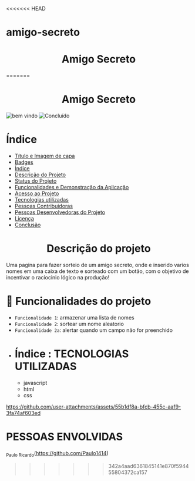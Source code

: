 <<<<<<< HEAD
# amigo-secreto
<h1 align="center"> Amigo Secreto </h1>
=======
<h1 align="center"> Amigo Secreto </h1>

![bem vindo](https://github.com/user-attachments/assets/9d05a1f1-d097-4127-b3bb-0b01e594fc24)
![Concluído](http://img.shields.io/static/v1?label=STATUS&message=%20CONCLUÍDO&color=GREEN&style=for-the-badge)
# Índice 

* [Título e Imagem de capa](#Título-e-Imagem-de-capa)
* [Badges](#badges)
* [Índice](#índice)
* [Descrição do Projeto](#descrição-do-projeto)
* [Status do Projeto](#status-do-Projeto)
* [Funcionalidades e Demonstração da Aplicação](#funcionalidades-e-demonstração-da-aplicação)
* [Acesso ao Projeto](#acesso-ao-projeto)
* [Tecnologias utilizadas](#tecnologias-utilizadas)
* [Pessoas Contribuidoras](#pessoas-contribuidoras)
* [Pessoas Desenvolvedoras do Projeto](#pessoas-desenvolvedoras)
* [Licença](#licença)
* [Conclusão](#conclusão)

<h1 align="center"> Descrição do projeto </h1>

Uma pagina para fazer sorteio de um amigo secreto, onde e inserido varios nomes em uma caixa de texto e sorteado com um botão, com o objetivo de incentivar o raciocinio lógico na produção!

# :hammer: Funcionalidades do projeto

- `Funcionalidade 1`: armazenar uma lista de nomes
- `Funcionalidade 2`: sortear um nome aleatorio
- `Funcionalidade 2a`: alertar quando um campo não for preenchido
- 
  # Índice : TECNOLOGIAS UTILIZADAS
  - javascript
  - html
  - css

  




https://github.com/user-attachments/assets/55b1df8a-bfcb-455c-aaf9-3fa74af603ed



# PESSOAS ENVOLVIDAS

<sub>Paulo Ricardo</sub>(https://github.com/Paulo1414) 

    
>>>>>>> 342a4aad6361845141e870f594455804372ca157
